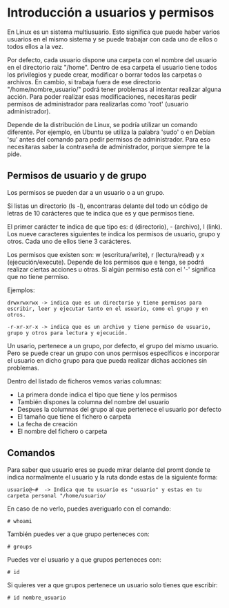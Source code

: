 # Introducción a usuarios y permisos #
En Linux es un sistema multiusuario. Esto significa que puede haber varios usuarios en el mismo sistema y se puede trabajar con cada uno de ellos o todos ellos a la vez.

Por defecto, cada usuario dispone una carpeta con el nombre del usuario en el directorio raiz "/home". Dentro de esa carpeta el usuario tiene todos los privilegios y puede crear, modificar o borrar todos las carpetas o archivos. En cambio, si trabaja fuera de ese directorio "/home/nombre_usuario/" podrá tener problemas al intentar realizar alguna acción. Para poder realizar esas modificaciones, necesitaras pedir permisos de administrador para realizarlas como 'root' (usuario administrador).

Depende de la distribución de Linux, se podría utilizar un comando diferente. Por ejemplo, en Ubuntu se utiliza la palabra 'sudo' o en Debian 'su' antes del comando para pedir permisos de administrador. Para eso necesitaras saber la contraseña de administrador, porque siempre te la pide.

## Permisos de usuario y de grupo ##
Los permisos se pueden dar a un usuario o a un grupo. 

Si listas un directorio (ls -l), encontraras delante del todo un código de letras de 10 carácteres que te indica que es y que permisos tiene.

El primer carácter te indica de que tipo es: d (directorio), - (archivo), l (link).
Los nueve caracteres siguientes te indica los permisos de usuario, grupo y otros. Cada uno de ellos tiene 3 carácteres.

Los permisos que existen son: w (escritura/write), r (lectura/read) y x (ejecución/execute). Depende de los permisos que e tenga, se podrá realizar ciertas acciones u otras. Si algún permiso está con el '-' significa que no tiene permiso.

Ejemplos:

    drwxrwxrwx -> indica que es un directorio y tiene permisos para escribir, leer y ejecutar tanto en el usuario, como el grupo y en otros.

    -r-xr-xr-x -> indica que es un archivo y tiene permiso de usuario, grupo y otros para lectura y ejecución.

Un usario, pertenece a un grupo, por defecto, el grupo del mismo usuario. Pero se puede crear un grupo con unos permisos específicos e incorporar el usuario en dicho grupo para que pueda realizar dichas acciones sin problemas.

Dentro del listado de ficheros vemos varias columnas:

- La primera donde indica el tipo que tiene y los permisos
- También dispones la columna del nombre del usuario
- Despues la columnas del grupo al que pertenece el usuario por defecto
- El tamaño que tiene el fichero o carpeta
- La fecha de creación
- El nombre del fichero o carpeta

## Comandos ##

Para saber que usuario eres se puede mirar delante del promt donde te indica normalmente el usuario y la ruta donde estas de la siguiente forma:

    usuario@~#  -> Indica que tu usuario es "usuario" y estas en tu carpeta personal "/home/usuario/

En caso de no verlo, puedes averiguarlo con el comando:

    # whoami

También puedes ver a que grupo perteneces con:

    # groups

Puedes ver el usuario y a que grupos perteneces con:

    # id

Si quieres ver a que grupos pertenece un usuario solo tienes que escribir:

    # id nombre_usuario
